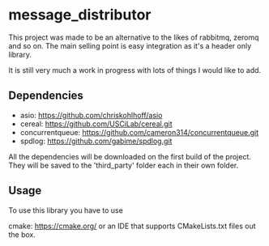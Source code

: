 # message_distributor
This project was made to be an alternative to the likes of rabbitmq, zeromq and so on. 
The main selling point is easy integration as it's a header only library.

It is still very much a work in progress with lots of things I would like to add.


Dependencies
------------
* asio: https://github.com/chriskohlhoff/asio
* cereal: https://github.com/USCiLab/cereal.git
* concurrentqueue: https://github.com/cameron314/concurrentqueue.git
* spdlog: https://github.com/gabime/spdlog.git

All the dependencies will be downloaded on the first build of the project.
They will be saved to the 'third_party' folder each in their own folder.


Usage
-----
To use this library you have to use 

cmake: https://cmake.org/
or an IDE that supports CMakeLists.txt files out the box.